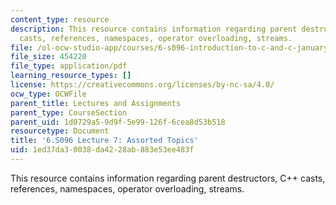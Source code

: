 ```yaml
---
content_type: resource
description: This resource contains information regarding parent destructors, C++
  casts, references, namespaces, operator overloading, streams.
file: /ol-ocw-studio-app/courses/6-s096-introduction-to-c-and-c-january-iap-2013/1ed37da30038da4228ab883e53ee483f_MIT6_S096_IAP13_lec7.pdf
file_size: 454220
file_type: application/pdf
learning_resource_types: []
license: https://creativecommons.org/licenses/by-nc-sa/4.0/
ocw_type: OCWFile
parent_title: Lectures and Assignments
parent_type: CourseSection
parent_uid: 1d0729a5-9d9f-5e99-126f-6cea8d53b518
resourcetype: Document
title: '6.S096 Lecture 7: Assorted Topics'
uid: 1ed37da3-0038-da42-28ab-883e53ee483f
---
```

This resource contains information regarding parent destructors, C++ casts, references, namespaces, operator overloading, streams.